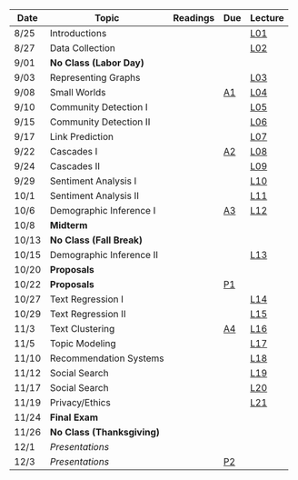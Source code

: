 | Date  | Topic                            | Readings                                               | Due       | Lecture  |
| ----- |----------------------------------|--------------------------------------------------------|-----------|----------|
| 8/25  | Introductions                    |                                                        |           |[L01](l01)|
| 8/27  | Data Collection                  |                                                        |           |[L02](l02)|
| 9/01  | **No Class (Labor Day)**         |                                                        |           |          |
| 9/03  | Representing Graphs              |                                                        |           |[L03](l03)|
| 9/08  | Small Worlds                     |                                                        | [A1](A1)  |[L04](l04)|
| 9/10  | Community Detection I            |                                                        |           |[L05](l05)|
| 9/15  | Community Detection II           |                                                        |           |[L06](l06)|
| 9/17  | Link Prediction                  |                                                        |           |[L07](l07)|
| 9/22  | Cascades I                       |                                                        | [A2](A2)  |[L08](l08)|
| 9/24  | Cascades II                      |                                                        |           |[L09](l09)|
| 9/29  | Sentiment Analysis I             |                                                        |           |[L10](l10)|
| 10/1  | Sentiment Analysis II            |                                                        |           |[L11](l11)|
| 10/6  | Demographic Inference I          |                                                        | [A3](A3)  |[L12](l12)|
| 10/8  | **Midterm**                      |                                                        |           |          |
| 10/13 | **No Class (Fall Break)**        |                                                        |           |          |
| 10/15 | Demographic Inference II         |                                                        |           |[L13](l13)|
| 10/20 | **Proposals**                    |                                                        |           |          |
| 10/22 | **Proposals**                    |                                                        | [P1](P1)  |          |
| 10/27 | Text Regression I                |                                                        |           |[L14](l14)|
| 10/29 | Text Regression II               |                                                        |           |[L15](l15)|
| 11/3  | Text Clustering                  |                                                        | [A4](A4)  |[L16](l16)|
| 11/5  | Topic Modeling                   |                                                        |           |[L17](l17)|
| 11/10 | Recommendation Systems           |                                                        |           |[L18](l18)|
| 11/12 | Social Search                    |                                                        |           |[L19](l19)|
| 11/17 | Social Search                    |                                                        |           |[L20](l20)|
| 11/19 | Privacy/Ethics                   |                                                        |           |[L21](l21)|
| 11/24 | **Final Exam**                   |                                                        |           |          |
| 11/26 | **No Class (Thanksgiving)**      |                                                        |           |          |
| 12/1  | *Presentations*                  |                                                        |           |          |
| 12/3  | *Presentations*                  |                                                        | [P2](P2)  |          |
